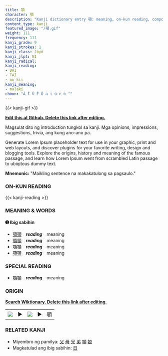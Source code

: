 ```yaml
---
title: 顎
character: 顎
description: "Kanji dictionary entry 顎: meaning, on-kun reading, compounds, origin, related kanji"
content_type: kanji
featured_image: "/顎.gif"
weight: 111
frequency: 111
kanji_grade: 9
kanji_strokes: 1
kanji_class: Jōyō
kanji_jlpt: N1
kanji_radical: 
kanji_reading: 
- DAI
- TAI
- oo-kii
kanji_meaning:
- malaki
chōon: "Ā Ī Ū Ē Ō ā ī ū ē ō ’"
---
```

[//]: # (Don't edit the line below. Kanji animated GIF code is automatically generated.)
{{< kanji-gif >}}

[//]: # (Edit below this line.)

**[Edit this at Github. Delete this link after editing.](https://github.com/tim0g/tim/tree/main/content/kanji/顎/index.md)**

Magsulat dito ng introduction tungkol sa kanji. Mga opinions, impressions, suggestions, trivia, ang kung ano-ano pa.

Generate Lorem Ipsum placeholder text for use in your graphic, print and web layouts, and discover plugins for your favorite writing, design and blogging tools. Explore the origins, history and meaning of the famous passage, and learn how Lorem Ipsum went from scrambled Latin passage to ubiqitous dummy text.
 
**Mnemonic:** "Maikling sentence na makakatulong sa pagsaulo."

### ON-KUN READING

[//]: # (Don't edit the line below. ON-KUN READING code is automatically generated.)
{{< kanji-reading >}}

### MEANING & WORDS

#### ➊ **Ibig sabihin**
  - [顎](../顎)[顎](../顎)　***reading***　meaning
  - [顎](../顎)[顎](../顎)　***reading***　meaning
  - [顎](../顎)[顎](../顎)　***reading***　meaning
  - [顎](../顎)[顎](../顎)　***reading***　meaning

### SPECIAL READING
  - [顎](../顎)[顎](../顎)　***reading***　meaning

### ORIGIN

**[Search Wiktionary. Delete this link after editing.](https://wiktionary.org/wiki/顎)**
<table class="kanji-table"><tr><td>
<img src="60px-顎-bronze.svg.png">
</td><td>▶</td><td>
<img src="60px-顎-oracle.svg.png">
</td><td>▶</td>
<td class="kanji-origin">顎</td>
</tr></table>

### RELATED KANJI
- Miyembro ng pamilya: [父](../父) [母](../母) [兄](../兄) [弟](../弟) [顎](../顎) [娘](../娘)
- Magkatulad ang ibig sabihin: [日](../日)
